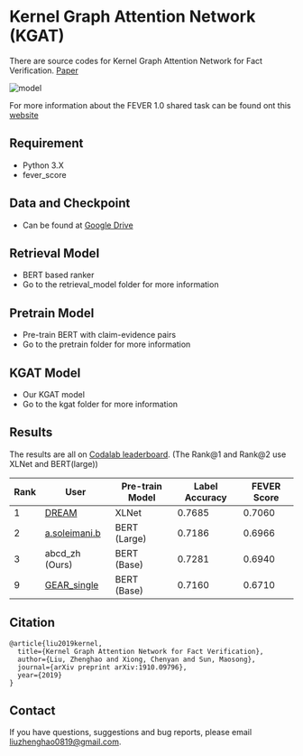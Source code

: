 # Kernel Graph Attention Network (KGAT)
There are source codes for Kernel Graph Attention Network for Fact Verification. [Paper](https://arxiv.org/pdf/1910.09796.pdf)

![model](https://github.com/thunlp/KernelGAT/blob/master/model.png)

For more information about the FEVER 1.0 shared task can be found ont this [website](http://fever.ai)


## Requirement
* Python 3.X
* fever_score


## Data and Checkpoint
* Can be found at [Google Drive](https://drive.google.com/open?id=1cv9dfYN_dF8GyILFbON6IUB-iU3nsNLp)


## Retrieval Model
* BERT based ranker
* Go to the retrieval_model folder for more information


## Pretrain Model
* Pre-train BERT with claim-evidence pairs
* Go to the pretrain folder for more information


## KGAT Model
* Our KGAT model
* Go to the kgat folder for more information


## Results
The results are all on [Codalab leaderboard](https://competitions.codalab.org/competitions/18814#results). (The Rank@1 and Rank@2 use XLNet and BERT(large))


| Rank | User | Pre-train Model| Label Accuracy| FEVER Score |
| --------  | -------- | -------- | --------  | --------  |
|1|[DREAM](https://arxiv.org/pdf/1909.03745.pdf)|XLNet|0\.7685|0\.7060|
|2|[a.soleimani.b](https://arxiv.org/pdf/1910.02655.pdf)|BERT \(Large\)|0\.7186|0\.6966 |
|3|abcd_zh (Ours)|BERT \(Base\)|0\.7281|0\.6940|
|9|[GEAR_single](https://arxiv.org/pdf/1908.01843.pdf)|BERT \(Base\)|0\.7160|0\.6710|


## Citation
```
@article{liu2019kernel,
  title={Kernel Graph Attention Network for Fact Verification},
  author={Liu, Zhenghao and Xiong, Chenyan and Sun, Maosong},
  journal={arXiv preprint arXiv:1910.09796},
  year={2019}
}
```

## Contact
If you have questions, suggestions and bug reports, please email liuzhenghao0819@gmail.com.